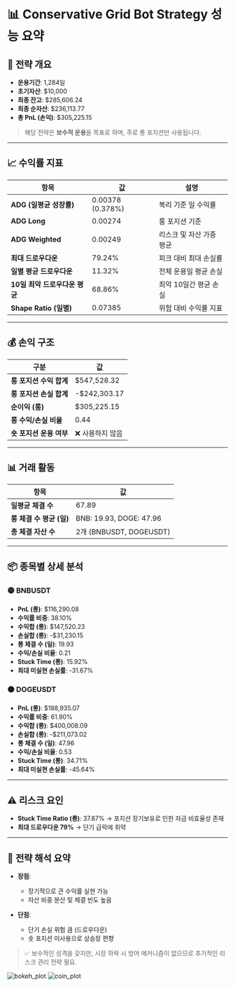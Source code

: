 # 📊 Conservative Grid Bot Strategy 성능 요약

## 📌 전략 개요

- **운용기간**: 1,284일
- **초기자산**: $10,000
- **최종 잔고**: $285,606.24
- **최종 순자산**: $236,113.77
- **총 PnL (손익)**: $305,225.15

> 해당 전략은 **보수적 운용**을 목표로 하며, 주로 롱 포지션만 사용됩니다.

---

## 📈 수익률 지표

| 항목 | 값 | 설명 |
|------|----|------|
| **ADG (일평균 성장률)** | 0.00378 (0.378%) | 복리 기준 일 수익률 |
| **ADG Long** | 0.00274 | 롱 포지션 기준 |
| **ADG Weighted** | 0.00249 | 리스크 및 자산 가중 평균 |
| **최대 드로우다운** | 79.24% | 피크 대비 최대 손실률 |
| **일별 평균 드로우다운** | 11.32% | 전체 운용일 평균 손실 |
| **10일 최악 드로우다운 평균** | 68.86% | 최악 10일간 평균 손실 |
| **Shape Ratio (일별)** | 0.07385 | 위험 대비 수익률 지표 |

---

## 💰 손익 구조

| 구분 | 값 |
|------|----|
| **롱 포지션 수익 합계** | $547,528.32 |
| **롱 포지션 손실 합계** | -$242,303.17 |
| **순이익 (롱)** | $305,225.15 |
| **롱 수익/손실 비율** | 0.44 |
| **숏 포지션 운용 여부** | ❌ 사용하지 않음 |

---

## 📊 거래 활동

| 항목 | 값 |
|------|----|
| **일평균 체결 수** | 67.89 |
| **롱 체결 수 평균 (일)** | BNB: 19.93, DOGE: 47.96 |
| **총 체결 자산 수** | 2개 (BNBUSDT, DOGEUSDT) |

---

## 📦 종목별 상세 분석

### 🟡 BNBUSDT

- **PnL (롱)**: $116,290.08
- **수익률 비중**: 38.10%
- **수익합 (롱)**: $147,520.23
- **손실합 (롱)**: -$31,230.15
- **롱 체결 수 (일)**: 19.93
- **수익/손실 비율**: 0.21
- **Stuck Time (롱)**: 15.92%
- **최대 미실현 손실률**: -31.67%

### 🟠 DOGEUSDT

- **PnL (롱)**: $188,935.07
- **수익률 비중**: 61.90%
- **수익합 (롱)**: $400,008.09
- **손실합 (롱)**: -$211,073.02
- **롱 체결 수 (일)**: 47.96
- **수익/손실 비율**: 0.53
- **Stuck Time (롱)**: 34.71%
- **최대 미실현 손실률**: -45.64%

---

## ⚠️ 리스크 요인

- **Stuck Time Ratio (롱)**: 37.87% → 포지션 장기보유로 인한 자금 비효율성 존재
- **최대 드로우다운 79%** → 단기 급락에 취약

---

## 🧠 전략 해석 요약

- **장점**:
  - 장기적으로 큰 수익률 실현 가능
  - 자산 비중 분산 및 체결 빈도 높음

- **단점**:
  - 단기 손실 위험 큼 (드로우다운)
  - 숏 포지션 미사용으로 상승장 편향

> ✅ 보수적인 성격을 갖지만, 시장 하락 시 방어 메커니즘이 없으므로 추가적인 리스크 관리 전략 필요.



![bokeh_plot](https://github.com/user-attachments/assets/7c5e3192-a72e-47dd-80cb-a9606292c7cd)
![coin_plot](https://github.com/user-attachments/assets/1aa9cfd2-5291-4a3b-b6f5-f221d9ef6f50)
